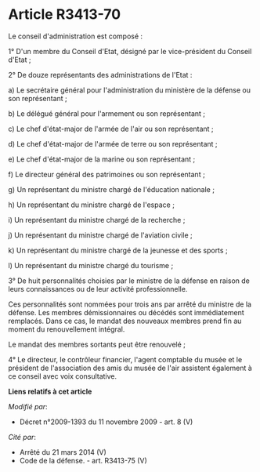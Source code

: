 # Article R3413-70

Le conseil d'administration est composé :

1° D'un membre du Conseil d'Etat, désigné par le vice-président du Conseil d'Etat ;

2° De douze représentants des administrations de l'Etat :

a) Le secrétaire général pour l'administration du ministère de la défense ou son représentant ;

b) Le délégué général pour l'armement ou son représentant ;

c) Le chef d'état-major de l'armée de l'air ou son représentant ;

d) Le chef d'état-major de l'armée de terre ou son représentant ;

e) Le chef d'état-major de la marine ou son représentant ;

f) Le directeur général des patrimoines ou son représentant ;

g) Un représentant du ministre chargé de l'éducation nationale ;

h) Un représentant du ministre chargé de l'espace ;

i) Un représentant du ministre chargé de la recherche ;

j) Un représentant du ministre chargé de l'aviation civile ;

k) Un représentant du ministre chargé de la jeunesse et des sports ;

l) Un représentant du ministre chargé du tourisme ;

3° De huit personnalités choisies par le ministre de la défense en raison de leurs connaissances ou de leur activité
professionnelle.

Ces personnalités sont nommées pour trois ans par arrêté du ministre de la défense. Les membres démissionnaires ou décédés
sont immédiatement remplacés. Dans ce cas, le mandat des nouveaux membres prend fin au moment du renouvellement intégral.

Le mandat des membres sortants peut être renouvelé ;

4° Le directeur, le contrôleur financier, l'agent comptable du musée et le président de l'association des amis du musée de
l'air assistent également à ce conseil avec voix consultative.

**Liens relatifs à cet article**

_Modifié par_:

  - Décret n°2009-1393 du 11 novembre 2009 - art. 8 (V)

_Cité par_:

  - Arrêté du 21 mars 2014 (V)
  - Code de la défense. - art. R3413-75 (V)
